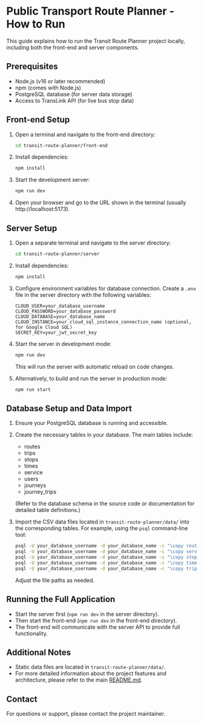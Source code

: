 # Public Transport Route Planner - How to Run

This guide explains how to run the Transit Route Planner project locally, including both the front-end and server components.

## Prerequisites

- Node.js (v16 or later recommended)
- npm (comes with Node.js)
- PostgreSQL database (for server data storage)
- Access to TransLink API (for live bus stop data)

## Front-end Setup

1. Open a terminal and navigate to the front-end directory:

   ```bash
   cd transit-route-planner/front-end
   ```

2. Install dependencies:

   ```bash
   npm install
   ```

3. Start the development server:

   ```bash
   npm run dev
   ```

4. Open your browser and go to the URL shown in the terminal (usually http://localhost:5173).

## Server Setup

1. Open a separate terminal and navigate to the server directory:

   ```bash
   cd transit-route-planner/server
   ```

2. Install dependencies:

   ```bash
   npm install
   ```

3. Configure environment variables for database connection. Create a `.env` file in the server directory with the following variables:

   ```
   CLOUD_USER=your_database_username
   CLOUD_PASSWORD=your_database_password
   CLOUD_DATABASE=your_database_name
   CLOUD_INSTANCE=your_cloud_sql_instance_connection_name (optional, for Google Cloud SQL)
   SECRET_KEY=your_jwt_secret_key
   ```

4. Start the server in development mode:

   ```bash
   npm run dev
   ```

   This will run the server with automatic reload on code changes.

5. Alternatively, to build and run the server in production mode:

   ```bash
   npm run start
   ```

## Database Setup and Data Import

1. Ensure your PostgreSQL database is running and accessible.

2. Create the necessary tables in your database. The main tables include:

   - routes
   - trips
   - stops
   - times
   - service
   - users
   - journeys
   - journey_trips

   (Refer to the database schema in the source code or documentation for detailed table definitions.)

3. Import the CSV data files located in `transit-route-planner/data/` into the corresponding tables. For example, using the `psql` command-line tool:

   ```bash
   psql -U your_database_username -d your_database_name -c "\copy routes FROM 'path/to/routes.csv' CSV HEADER;"
   psql -U your_database_username -d your_database_name -c "\copy service FROM 'path/to/service.csv' CSV HEADER;"
   psql -U your_database_username -d your_database_name -c "\copy stops FROM 'path/to/stops.csv' CSV HEADER;"
   psql -U your_database_username -d your_database_name -c "\copy times FROM 'path/to/times.csv' CSV HEADER;"
   psql -U your_database_username -d your_database_name -c "\copy trips FROM 'path/to/trips.csv' CSV HEADER;"
   ```

   Adjust the file paths as needed.

## Running the Full Application

- Start the server first (`npm run dev` in the server directory).
- Then start the front-end (`npm run dev` in the front-end directory).
- The front-end will communicate with the server API to provide full functionality.

## Additional Notes

- Static data files are located in `transit-route-planner/data/`.
- For more detailed information about the project features and architecture, please refer to the main [README.md](./README.md).

## Contact

For questions or support, please contact the project maintainer.
